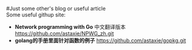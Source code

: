 #Just some other's blog or useful article  
Some useful githup site:  
* **Network programming with Go** 中文翻译版本<https://github.com/astaxie/NPWG_zh.git>  
* **golang的手册里面针对函数的例子** https://github.com/astaxie/gopkg.git
